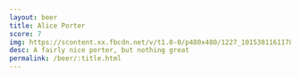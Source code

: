 ```yaml
---
layout: beer
title: Alice Porter
score: 7
img: https://scontent.xx.fbcdn.net/v/t1.0-0/p480x480/1227_10153811611783745_4791320626770283018_n.jpg?oh=e9a119f5c25e848a86939865834a045f&oe=58D779D0
desc: A fairly nice porter, but nothing great
permalink: /beer/:title.html
---
```

